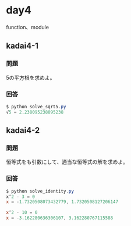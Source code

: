 # day4

function、module

## kadai4-1

### 問題

5の平方根を求めよ。

### 回答

```powershell
$ python solve_sqrt5.py
√5 = 2.238095238095238
```

## kadai4-2

### 問題

恒等式をも引数にして、適当な恒等式の解を求めよ。

### 回答

```powershell
$ python solve_identity.py
x^2 - 3 = 0
x = -1.7320508073432779, 1.7320508127206147

x^2 - 10 = 0
x = -3.162280636306107, 3.162280767115588
```
